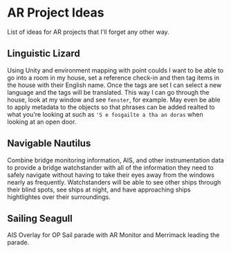 # AR Project Ideas

List of ideas for AR projects that I'll forget any other way.

## Linguistic Lizard

Using Unity and environment mapping with point coulds I want to be able to go into a room in my house, set a reference check-in and then tag items in the house with their English name. Once the tags are set I can select a new language and the tags will be translated. This way I can go through the house, look at my window and see `fenster`, for example. May even be able to apply metadata to the objects so that phrases can be added realted to what you're looking at such as `'S e fosgailte a tha an doras` when looking at an open door.

## Navigable Nautilus

Combine bridge monitoring information, AIS, and other instrumentation data to provide a bridge watchstander with all of the information they need to safely navigate without having to take their eyes away from the windows nearly as frequently. Watchstanders will be able to see other ships through their blind spots, see ships at night, and have approaching ships hightlightes over their surroundings.

## Sailing Seagull

AIS Overlay for OP Sail parade with AR Monitor and Merrimack leading the parade.
